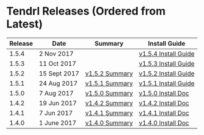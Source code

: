 # Tendrl Releases (Ordered from Latest)

| Release | Date | Summary | Install Guide |
|---|---|---|---|
|1.5.4 |2 Nov 2017||[v1.5.4 Install Guide](https://github.com/Tendrl/documentation/wiki/Tendrl-release-v1.5.4-(install-guide))|
|1.5.3 |11 Oct 2017||[v1.5.3 Install Guide](https://github.com/Tendrl/documentation/wiki/Tendrl-release-v1.5.3-(install-guide))|
|1.5.2 |15 Sept 2017|[v1.5.2 Summary](https://github.com/Tendrl/documentation/wiki/Tendrl-release-v1.5.2-(summary))|[v1.5.2 Install Guide](https://github.com/Tendrl/documentation/wiki/Tendrl-release-v1.5.2-(install-guide))|
|1.5.1 |24 Aug 2017|[v1.5.1 Summary](https://github.com/Tendrl/documentation/wiki/Tendrl-release-v1.5.1-(summary))|[v1.5.1 Install Guide](https://github.com/Tendrl/documentation/wiki/Tendrl-release-v1.5.1-(install-guide))|
|1.5.0 |7 Aug 2017|[v1.5.0 Summary](https://github.com/Tendrl/documentation/wiki/Tendrl-release-v1.5.0-(summary))|[v1.5.0 Install Doc](https://github.com/Tendrl/documentation/wiki/Tendrl-release-v1.5.0-(install-doc))|
|1.4.2 |19 Jun 2017|[v1.4.2 Summary](https://github.com/Tendrl/documentation/wiki/Tendrl-release-v1.4.2-(summary))|[v1.4.2 Install Doc](https://github.com/Tendrl/documentation/wiki/Tendrl-release-v1.4.2-(install-doc))|
|1.4.1 |7 Jun 2017|[v1.4.1 Summary](https://github.com/Tendrl/documentation/wiki/Tendrl-release-v1.4.1-(summary))|[v1.4.1 Install Doc](https://github.com/Tendrl/documentation/wiki/Tendrl-release-v1.4.1-(install-doc))|
|1.4.0 |1 June 2017|[v1.4.0 Summary](https://github.com/Tendrl/documentation/wiki/Tendrl-release-v1.4.0-(summary))|[v1.4.0 Install Doc](https://github.com/Tendrl/documentation/wiki/Tendrl-release-v1.4.0-(install-doc))|
